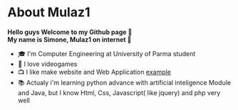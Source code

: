 # About Mulaz1
 __Hello guys Welcome to my Github page 👐__<br>
 __My name is __Simone__, Mulaz1 on internet 👻__

* 🎓 I'm Computer Engineering at University of Parma student
* 👾 I love videogames  
* 📺 I like make website and Web Application [example](http://apptemp.mulazlab.com)
* 📚 Actualy i'm learning python advance with artificial inteligence Module and Java, but I know Html, Css, Javascript( like jquery) and php very well  



